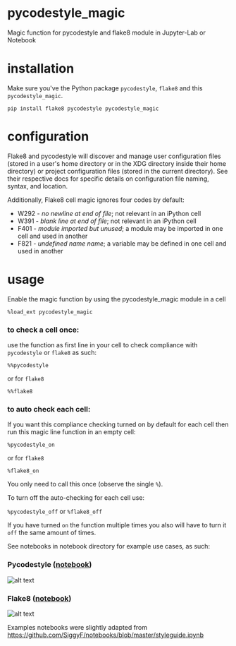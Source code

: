 # pycodestyle_magic
Magic function for pycodestyle and flake8 module in Jupyter-Lab or Notebook

# installation
Make sure you've the Python package `pycodestyle`, `flake8` and this `pycodestyle_magic`.

```
pip install flake8 pycodestyle pycodestyle_magic
```

# configuration

Flake8 and pycodestyle will discover and manage user configuration files
(stored in a user's home directory or in the XDG directory inside their home
directory) or project configuration files (stored in the current directory).
See their respective docs for specific details on configuration file naming,
syntax, and location.

Additionally, Flake8 cell magic ignores four codes by default:
  * W292 - *no newline at end of file*; not relevant in an iPython cell
  * W391 - *blank line at end of file*; not relevant in an iPython cell
  * F401 - *module imported but unused*; a module may be imported in one cell and used in another
  * F821 - *undefined name name*; a variable may be defined in one cell and used in another

# usage
Enable the magic function by using the pycodestyle_magic module in a cell

`%load_ext pycodestyle_magic`

### to check a cell once:
use the function as first line in your cell to check compliance with `pycodestyle` or `flake8` as such:

`%%pycodestyle`

or for `flake8`

`%%flake8`

### to auto check each cell:
If you want this compliance checking turned on by default for each cell then run this magic line function in an empty cell:

`%pycodestyle_on`

or for `flake8`

`%flake8_on`

You only need to call this once (observe the single `%`).

To turn off the auto-checking for each cell use:

`%pycodestyle_off` or `%flake8_off`

If you have turned `on` the function multiple times you also will have to turn it `off` the same amount of times.

See notebooks in notebook directory for example use cases, as such:
### Pycodestyle ([notebook](https://github.com/mattijn/pycodestyle_magic/blob/master/notebook/example%20pycodestyle_magic.ipynb))
![alt text](img/pycodestyle.PNG)

### Flake8 ([notebook](https://github.com/mattijn/pycodestyle_magic/blob/master/notebook/example%20flake8_magic.ipynb))
![alt text](img/flake8.PNG)

Examples notebooks were slightly adapted from
https://github.com/SiggyF/notebooks/blob/master/styleguide.ipynb

